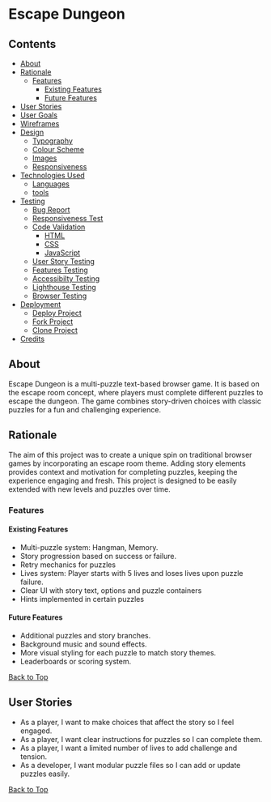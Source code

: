 # Escape Dungeon

## Contents

- [About](#about)
- [Rationale](#rationale)
  * [Features](#features)
    * [Existing Features](#existing-features)
    * [Future Features](#future-features)
- [User Stories](#user-stories)
- [User Goals](#user-goals)
- [Wireframes](#wireframes)
- [Design](#design)
  * [Typography](#typography)
  * [Colour Scheme](#colour-scheme)
  * [Images](#Images)
  * [Responsiveness](#responsiveness)
- [Technologies Used](#techenologies-used)
  * [Languages](#languages)
  * [tools](#tools)
- [Testing](#testing)
  * [Bug Report](#bug-report)
  * [Responsiveness Test](#responsiveness-test)
  * [Code Validation](#code-validation)
    - [HTML](#html)
    - [CSS](#css)
    - [JavaScript](#javascript)
  * [User Story Testing](#user-story-testing)
  * [Features Testing](#features-testing)
  * [Accessibilty Testing](#acessibility-testing)
  * [Lighthouse Testing](#lighthouse-testing)
  * [Browser Testing](#browser-testing)
- [Deployment](#deployment)
  * [Deploy Project](#deploy-project)
  * [Fork Project](#fork-project)
  * [Clone Project](#clone-project)
- [Credits](#credits)


## About

Escape Dungeon is a multi-puzzle text-based browser game. It is based on the escape room concept, where players must complete different puzzles to escape the dungeon. The game combines story-driven choices with classic puzzles for a fun and challenging experience.

## Rationale 

The aim of this project was to create a unique spin on traditional browser games by incorporating an escape room theme. Adding story elements provides context and motivation for completing puzzles, keeping the experience engaging and fresh. This project is designed 
to be easily extended with new levels and puzzles over time.

### Features

#### Existing Features
- Multi-puzzle system: Hangman, Memory.
- Story progression based on success or failure.
- Retry mechanics for puzzles
- Lives system: Player starts with 5 lives and loses lives upon puzzle failure.
- Clear UI with story text, options and puzzle containers
- Hints implemented in certain puzzles

#### Future Features
- Additional puzzles and story branches.
- Background music and sound effects.
- More visual styling for each puzzle to match story themes.
- Leaderboards or scoring system.

[Back to Top](#contents)

## User Stories

- As a player, I want to make choices that affect the story so I feel engaged.
- As a player, I want clear instructions for puzzles so I can complete them.
- As a player, I want a limited number of lives to add challenge and tension.
- As a developer, I want modular puzzle files so I can add or update puzzles easily.

[Back to Top](#contents)

